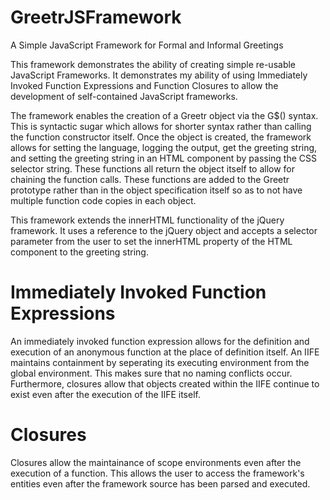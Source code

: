 # GreetrJSFramework
A Simple JavaScript Framework for Formal and Informal Greetings

This framework demonstrates the ability of creating simple re-usable JavaScript Frameworks. It demonstrates my ability of using Immediately Invoked Function Expressions and Function Closures to allow the development of self-contained JavaScript frameworks.

The framework enables the creation of a Greetr object via the G$() syntax. This is syntactic sugar which allows for shorter syntax rather than calling the function constructor itself. 
Once the object is created, the framework allows for setting the language, logging the output, get the greeting string, and setting the greeting string in an HTML component by passing the CSS selector string. 
These functions all return the object itself to allow for chaining the function calls. These functions are added to the Greetr prototype rather than in the object specification itself so as to not have multiple function code copies in each object. 

This framework extends the innerHTML functionality of the jQuery framework. It uses a reference to the jQuery object and accepts a selector parameter from the user to set the innerHTML property of the HTML component to the greeting string.

# Immediately Invoked Function Expressions

An immediately invoked function expression allows for the definition and execution of an anonymous function at the place of definition itself. An IIFE maintains containment by seperating its executing environment from the global environment. 
This makes sure that no naming conflicts occur. Furthermore, closures allow that objects created within the IIFE continue to exist even after the execution of the IIFE itself.

# Closures

Closures allow the maintainance of scope environments even after the execution of a function. This allows the user to access the framework's entities even after the framework source has been parsed and executed. 
